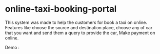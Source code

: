 # online-taxi-booking-portal
This system was made to help the customers for book a taxi on online. Features like choose the source and destination place, choose any of car that you want and send them a query to provide the car, Make payment on online.

Demo : 
